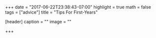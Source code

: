 +++
date = "2017-06-22T23:38:43-07:00"
highlight = true
math = false
tags = ["advice"]
title = "Tips For First-Years"

[header]
  caption = ""
  image = ""

+++

